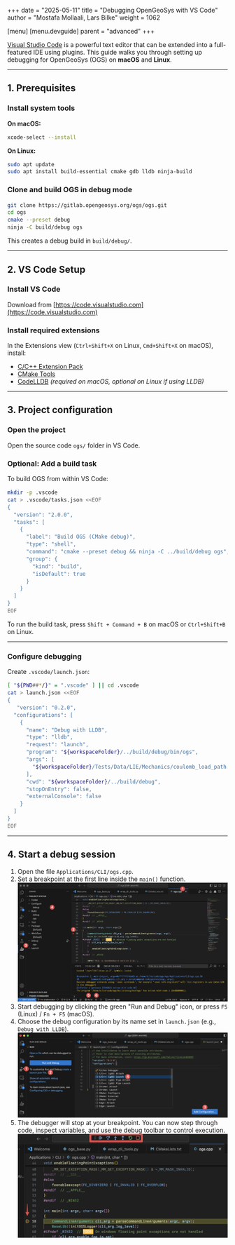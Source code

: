 +++
date = "2025-05-11"
title = "Debugging OpenGeoSys with VS Code"
author = "Mostafa Mollaali, Lars Bilke"
weight = 1062

[menu]
  [menu.devguide]
    parent = "advanced"
+++



[Visual Studio Code](https://code.visualstudio.com/) is a powerful text editor that can be extended into a full-featured IDE using plugins. This guide walks you through setting up debugging for OpenGeoSys (OGS) on **macOS** and **Linux**.

---

## 1. Prerequisites

### Install system tools

**On macOS:**

```bash
xcode-select --install
````

**On Linux:**

```bash
sudo apt update
sudo apt install build-essential cmake gdb lldb ninja-build
```

### Clone and build OGS in debug mode

```bash
git clone https://gitlab.opengeosys.org/ogs/ogs.git
cd ogs
cmake --preset debug
ninja -C build/debug ogs
```

This creates a debug build in `build/debug/`.

---

## 2. VS Code Setup

### Install VS Code

Download from [https://code.visualstudio.com](https://code.visualstudio.com)

### Install required extensions

In the Extensions view (`Ctrl+Shift+X` on Linux, `Cmd+Shift+X` on macOS), install:

* [C/C++ Extension Pack](https://marketplace.visualstudio.com/items?itemName=ms-vscode.cpptools-extension-pack)
* [CMake Tools](https://marketplace.visualstudio.com/items?itemName=ms-vscode.cmake-tools)
* [CodeLLDB](https://marketplace.visualstudio.com/items?itemName=vadimcn.vscode-lldb)
  *(required on macOS, optional on Linux if using LLDB)*

---

## 3. Project configuration

### Open the project

Open the  source code `ogs/` folder in VS Code.

### Optional: Add a build task

To build OGS from within VS Code:

```bash
mkdir -p .vscode
cat > .vscode/tasks.json <<EOF
{
  "version": "2.0.0",
  "tasks": [
    {
      "label": "Build OGS (CMake debug)",
      "type": "shell",
      "command": "cmake --preset debug && ninja -C ../build/debug ogs",
      "group": {
        "kind": "build",
        "isDefault": true
      }
    }
  ]
}
EOF
```

To run the build task, press `Shift + Command + B` on macOS or `Ctrl+Shift+B` on Linux.

---

### Configure debugging

Create `.vscode/launch.json`:

```bash
[ "${PWD##*/}" = ".vscode" ] || cd .vscode
cat > launch.json <<EOF
{
   "version": "0.2.0",
  "configurations": [
    {
      "name": "Debug with LLDB",
      "type": "lldb",
      "request": "launch",
      "program": "${workspaceFolder}/../build/debug/bin/ogs",
      "args": [
        "${workspaceFolder}/Tests/Data/LIE/Mechanics/coulomb_load_path.prj"
      ],
      "cwd": "${workspaceFolder}/../build/debug",
      "stopOnEntry": false,
      "externalConsole": false
    }
  ]
}
EOF
```

---

## 4. Start a debug session

1. Open the file `Applications/CLI/ogs.cpp`.
2. Set a breakpoint at the first line inside the `main()` function.
![Start debugging](vscode-debugging-1.png)
3. Start debugging by clicking the green "Run and Debug" icon, or press `F5` (Linux) / `Fn + F5` (macOS).
4. Choose the debug configuration by its name set in `launch.json` (e.g., `Debug with LLDB`).
![Running debug session](vscode-debugging-3.png)
5. The debugger will stop at your breakpoint. You can now step through code, inspect variables, and use the debug toolbar to control execution.
![Running debug session](vscode-debugging-2.png)
